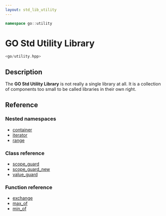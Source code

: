 ```yaml
---
layout: std_lib_utility
---
```


```c++
namespace go::utility
```

# GO Std Utility Library

```c++
<go/utility.hpp>
```

## Description

The **GO Std Utility Library** is not really a single library at all. It is a collection
of components too small to be called libraries in their own right.

## Reference

### Nested namespaces

* [container](./container/container.html)
* [iterator](./iterator/iterator.html)
* [range](./range/range.html)

### Class reference

* [scope_guard](./class_scope_guard.html)
* [scope_guard_new](./class_template_scope_guard_new.html)
* [value_guard](./class_template_value_guard.html)

### Function reference

* [exchange](./function_template_exchange.html)
* [max_of](./function_template_min_max.html)
* [min_of](./function_template_min_max.html)
